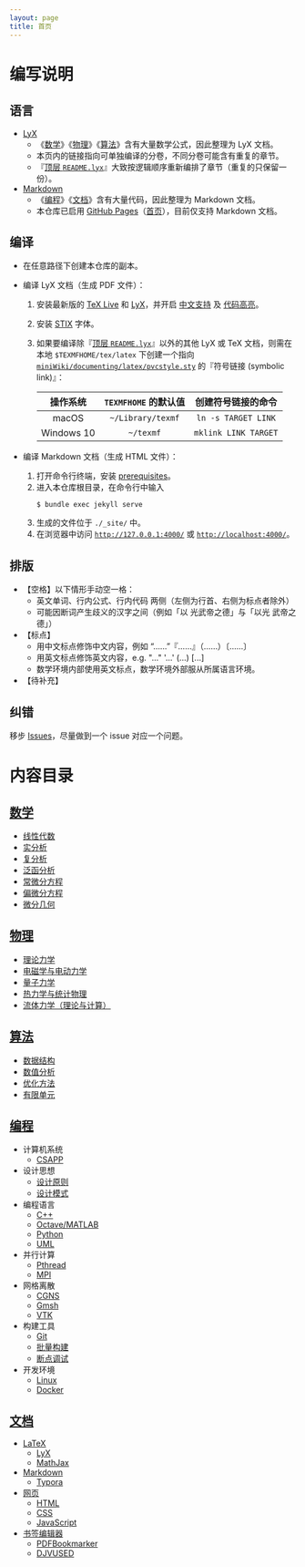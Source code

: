 ```yaml
---
layout: page
title: 首页
---
```


# 编写说明

## 语言
- [LyX](./documenting/latex/README.md#LyX)
  - 《[数学](#数学)》《[物理](#物理)》《[算法](#算法)》含有大量数学公式，因此整理为 LyX 文档。
  - 本页内的链接指向可单独编译的分卷，不同分卷可能含有重复的章节。
  - 『[顶层 `README.lyx`](./README.lyx)』大致按逻辑顺序重新编排了章节（重复的只保留一份）。
- [Markdown](./programming/markdown.md)
  - 《[编程](#编程)》《[文档](#文档)》含有大量代码，因此整理为 Markdown 文档。
  - 本仓库已启用 [GitHub Pages](https://docs.github.com/en/github/working-with-github-pages)（[首页](https://pvcstillingradschool.github.io/miniWiki/)），目前仅支持 Markdown 文档。

## 编译

- 在任意路径下创建本仓库的副本。
- 编译 LyX 文档（生成 PDF 文件）：
  1. 安装最新版的 [TeX Live](./documenting/latex/README.md#TeX-Live) 和 [LyX](./documenting/latex/README.md#LyX)，并开启 [中文支持](./documenting/latex/README.md#LyX-中文支持) 及 [代码高亮](./documenting/latex/README.md#LyX-代码高亮)。
  1. 安装 [STIX](https://github.com/stipub/stixfonts) 字体。
  1. 如果要编译除『[顶层 `README.lyx`](./README.lyx)』以外的其他 LyX 或 TeX 文档，则需在本地 `$TEXMFHOME/tex/latex` 下创建一个指向 [`miniWiki/documenting/latex/pvcstyle.sty`](./documenting/latex/pvcstyle.sty) 的『符号链接 (symbolic link)』：
    
     |  操作系统  | `TEXMFHOME` 的默认值 |  创建符号链接的命令  |
     | :--------: | :------------------: | :------------------: |
     |   macOS    |  `~/Library/texmf`   | `ln -s TARGET LINK`  |
     | Windows 10 |      `~/texmf`       | `mklink LINK TARGET` |

- 编译 Markdown 文档（生成 HTML 文件）：
  1. 打开命令行终端，安装 [prerequisites](https://help.github.com/en/github/working-with-github-pages/testing-your-github-pages-site-locally-with-jekyll#prerequisites)。
  1. 进入本仓库根目录，在命令行中输入
     ```shell
     $ bundle exec jekyll serve
     ```
  1. 生成的文件位于 `./_site/` 中。
  1. 在浏览器中访问 [`http://127.0.0.1:4000/`](http://127.0.0.1:4000/) 或 [`http://localhost:4000/`](http://localhost:4000/)。

## 排版

- 【空格】以下情形手动空一格：
  - 英文单词、行内公式、行内代码 两侧（左侧为行首、右侧为标点者除外）
  - 可能因断词产生歧义的汉字之间（例如「以 光武帝之德」与「以光 武帝之德」）
- 【标点】
  - 用中文标点修饰中文内容，例如 “……”『……』（……）〔……〕
  - 用英文标点修饰英文内容，e.g. "..." '...' (...) [...]
  - 数学环境内部使用英文标点，数学环境外部服从所属语言环境。
- 【待补充】

## 纠错
移步 [Issues](https://github.com/pvcStillInGradSchool/miniWiki/issues)，尽量做到一个 issue 对应一个问题。

# 内容目录

## [数学](./mathematics/README.md)

- [线性代数](./mathematics/algebra/README.lyx)
- [实分析](./mathematics/real_analysis/README.lyx)
- [复分析](./mathematics/complex/README.lyx)
- [泛函分析](./mathematics/functional/README.lyx)
- [常微分方程](./mathematics/ode/README.lyx)
- [偏微分方程](./mathematics/pde/README.lyx)
- [微分几何](./mathematics/geometry/README.lyx)

## [物理](./physics/README.md)

- [理论力学](./physics/mechanics/README.md)
- [电磁学与电动力学](./physics/electromagnetism/README.md)
- [量子力学](./physics/quantum/README.md)
- [热力学与统计物理](./physics/heat/README.lyx)
- [流体力学（理论与计算）](./physics/fluid/README.md)

## [算法](./algorithms/README.md)

- [数据结构](./algorithms/data_structures/README.md)
- [数值分析](./algorithms/numerical_analysis/README.lyx)
- [优化方法](./algorithms/optimization/README.lyx)
- [有限单元](./algorithms/finite_element/README.lyx)

## [编程](./programming/README.md)
- 计算机系统
  - [CSAPP](./programming/csapp/README.md)
- 设计思想
  - [设计原则](./programming/principles/README.md)
  - [设计模式](./programming/patterns/README.md)
- 编程语言
  - [C++](./programming/cpp/README.md)
  - [Octave/MATLAB](./programming/octave.md)
  - [Python](./programming/python.md)
  - [UML](./programming/uml/README.md)
- 并行计算
  - [Pthread](./programming/csapp/12_concurrent_programming.md#parallel)
  - [MPI](./programming/mpi/README.md)
- 网格离散
  - [CGNS](./programming/cgns/README.md)
  - [Gmsh](./programming/gmsh/README.md)
  - [VTK](./programming/vtk/README.md)
- 构建工具
  - [Git](./programming/git.md)
  - [批量构建](./programming/cpp/make/README.md)
  - [断点调试](./programming/debug/README.md)
- 开发环境
  - [Linux](./programming/linux/README.md)
  - [Docker](./programming/docker/README.md)

## [文档](./documenting/README.md)
- [LaTeX](./documenting/latex/README.md)
  - [LyX](./documenting/latex/README.md#LyX)
  - [MathJax](./documenting/latex/README.md#MathJax)
- [Markdown](./documenting/markdown.md)
  - [Typora](./documenting/markdown.md#Typora)
- [网页](./documenting/web/README.md)
  - [HTML](./documenting/web/html.md)
  - [CSS](./documenting/web/css.md)
  - [JavaScript](./documenting/web/javascript.md)
- [书签编辑器](./documenting/bookmark)
  - [PDFBookmarker](./documenting/bookmark.md#PDFBookmarker)
  - [DJVUSED](./documenting/bookmark.md#DJVUSED)
